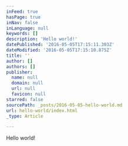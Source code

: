 ```yaml
---
inFeed: true
hasPage: true
inNav: false
inLanguage: null
keywords: []
description: 'Hello world!'
datePublished: '2016-05-05T17:15:11.303Z'
dateModified: '2016-05-05T17:15:10.875Z'
title: ''
author: []
authors: []
publisher:
  name: null
  domain: null
  url: null
  favicon: null
starred: false
sourcePath: _posts/2016-05-05-hello-world.md
url: hello-world/index.html
_type: Article

---
```

Hello world!